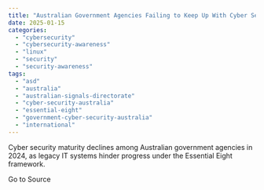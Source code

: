 ```yaml
---
title: "Australian Government Agencies Failing to Keep Up With Cyber Security Change"
date: 2025-01-15
categories: 
  - "cybersecurity"
  - "cybersecurity-awareness"
  - "linux"
  - "security"
  - "security-awareness"
tags: 
  - "asd"
  - "australia"
  - "australian-signals-directorate"
  - "cyber-security-australia"
  - "essential-eight"
  - "government-cyber-security-australia"
  - "international"
---
```


Cyber security maturity declines among Australian government agencies in 2024, as legacy IT systems hinder progress under the Essential Eight framework.

Go to Source

